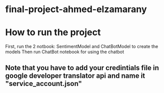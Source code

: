 # final-project-ahmed-elzamarany
# How to run the project
First, run the 2 notbook: SentimentModel and ChatBotModel to create the models
Then run ChatBot notebook for using the chatbot 

## Note that you have to add your credintials file in google developer translator api and name it "service_account.json"
